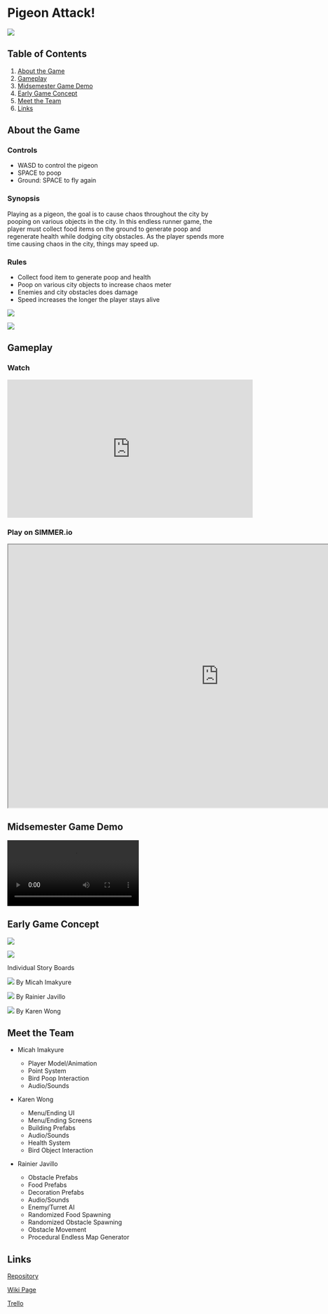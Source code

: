 # Pigeon Attack!

![](images/home-screen.png)

## Table of Contents
1. [About the Game](#about-the-game)
2. [Gameplay](#gameplay)
3. [Midsemester Game Demo](#midsemester-game-demo)
4. [Early Game Concept](#early-game-concept)
5. [Meet the Team](#meet-the-team)
6. [Links](#links)


## About the Game

### Controls 

  - WASD to control the pigeon 
  - SPACE to poop
  - Ground: SPACE to fly again

### Synopsis 

Playing as a pigeon, the goal is to cause chaos throughout the city by pooping on various objects in the city. 
In this endless runner game, the player must collect food items on the ground to generate poop and regenerate health while 
dodging city obstacles. As the player spends more time causing chaos in the city, things may speed up.

### Rules

  - Collect food item to generate poop and health
  - Poop on various city objects to increase chaos meter
  - Enemies and city obstacles does damage
  - Speed increases the longer the player stays alive

![](images/Enemy.png)

![](images/Food.png)

## Gameplay

### Watch

<iframe width="560" height="315" src="https://www.youtube-nocookie.com/embed/Yfb9j53PZ9M" title="YouTube video player" frameborder="0" allow="accelerometer; autoplay; clipboard-write; encrypted-media; gyroscope; picture-in-picture" allowfullscreen></iframe>

### Play on SIMMER.io

<iframe src="https://i.simmer.io/@rainllo/pigeon-attack" style="width:960px;height:600px"></iframe>

## Midsemester Game Demo

![](Progress_Video.mp4)

## Early Game Concept

![](images/Sage.png)

![](images/Progress.png)

Individual Story Boards

![](images/Sage_M.png)
By Micah Imakyure

![](images/Sage_R.png)
By Rainier Javillo

![](images/Sage_K.png)
By Karen Wong

## Meet the Team
    
  - Micah Imakyure
    - Player Model/Animation
    - Point System
    - Bird Poop Interaction
    - Audio/Sounds

  - Karen Wong
    - Menu/Ending UI
    - Menu/Ending Screens
    - Building Prefabs
    - Audio/Sounds
    - Health System
    - Bird Object Interaction
    
  - Rainier Javillo
    - Obstacle Prefabs
    - Food Prefabs
    - Decoration Prefabs
    - Audio/Sounds
    - Enemy/Turret AI
    - Randomized Food Spawning
    - Randomized Obstacle Spawning
    - Obstacle Movement
    - Procedural Endless Map Generator

## Links

[Repository](https://github.com/team-birb/Pigeon_Attack)

[Wiki Page](https://team-birb.github.io/#meet-the-team)

[Trello](https://trello.com/b/M1YDDiWs/birb)

